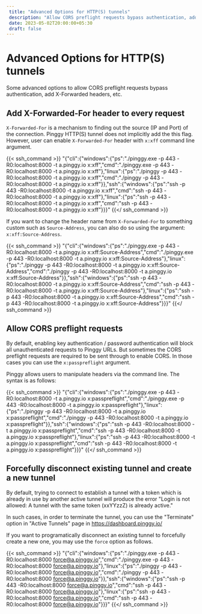 ```yaml
---
 title: "Advanced Options for HTTP(S) tunnels" 
 description: "Allow CORS preflight requests bypass authentication, add X-Forwarded headers, and other advanced settings."
 date: 2023-05-02T20:00:00+05:30 
 draft: false 
---
```


# Advanced Options for HTTP(S) tunnels

Some advanced options to allow CORS preflight requests bypass authentication, add X-Forwarded headers, etc.

## Add X-Forwarded-For header to every request

`X-Forwarded-For` is a mechanism to finding out the source (IP and Port) of the connection. Pinggy HTTP(S) tunnel does not implicitly add the this flag. However, user can enable `X-Forwarded-For` header with `x:xff` command line argument.


{{< ssh_command >}}
"{\"cli\":{\"windows\":{\"ps\":\"./pinggy.exe -p 443 -R0:localhost:8000 -t a.pinggy.io x:xff\",\"cmd\":\"./pinggy.exe -p 443 -R0:localhost:8000 -t a.pinggy.io x:xff\"},\"linux\":{\"ps\":\"./pinggy -p 443 -R0:localhost:8000 -t a.pinggy.io x:xff\",\"cmd\":\"./pinggy -p 443 -R0:localhost:8000 -t a.pinggy.io x:xff\"}},\"ssh\":{\"windows\":{\"ps\":\"ssh -p 443 -R0:localhost:8000 -t a.pinggy.io x:xff\",\"cmd\":\"ssh -p 443 -R0:localhost:8000 -t a.pinggy.io x:xff\"},\"linux\":{\"ps\":\"ssh -p 443 -R0:localhost:8000 -t a.pinggy.io x:xff\",\"cmd\":\"ssh -p 443 -R0:localhost:8000 -t a.pinggy.io x:xff\"}}}"
{{</ ssh_command >}}

If you want to change the header name from `X-Forwarded-For` to something custom such as `Source-Address`, you can also do so using the argument: `x:xff:Source-Address`.

{{< ssh_command >}}
"{\"cli\":{\"windows\":{\"ps\":\"./pinggy.exe -p 443 -R0:localhost:8000 -t a.pinggy.io x:xff:Source-Address\",\"cmd\":\"./pinggy.exe -p 443 -R0:localhost:8000 -t a.pinggy.io x:xff:Source-Address\"},\"linux\":{\"ps\":\"./pinggy -p 443 -R0:localhost:8000 -t a.pinggy.io x:xff:Source-Address\",\"cmd\":\"./pinggy -p 443 -R0:localhost:8000 -t a.pinggy.io x:xff:Source-Address\"}},\"ssh\":{\"windows\":{\"ps\":\"ssh -p 443 -R0:localhost:8000 -t a.pinggy.io x:xff:Source-Address\",\"cmd\":\"ssh -p 443 -R0:localhost:8000 -t a.pinggy.io x:xff:Source-Address\"},\"linux\":{\"ps\":\"ssh -p 443 -R0:localhost:8000 -t a.pinggy.io x:xff:Source-Address\",\"cmd\":\"ssh -p 443 -R0:localhost:8000 -t a.pinggy.io x:xff:Source-Address\"}}}"
{{</ ssh_command >}}

## Allow CORS preflight requests

By default, enabling key authentication / password authentication will block all unauthenticated requests to Pinggy URLs. But sometimes the CORS preflight requests are required to be sent through to enable CORS. In those cases you can use the `x:passpreflight` argument.

Pinggy allows users to manipulate headers via the command line. The syntax is as follows:

{{< ssh_command >}}
"{\"cli\":{\"windows\":{\"ps\":\"./pinggy.exe -p 443 -R0:localhost:8000 -t a.pinggy.io x:passpreflight\",\"cmd\":\"./pinggy.exe -p 443 -R0:localhost:8000 -t a.pinggy.io x:passpreflight\"},\"linux\":{\"ps\":\"./pinggy -p 443 -R0:localhost:8000 -t a.pinggy.io x:passpreflight\",\"cmd\":\"./pinggy -p 443 -R0:localhost:8000 -t a.pinggy.io x:passpreflight\"}},\"ssh\":{\"windows\":{\"ps\":\"ssh -p 443 -R0:localhost:8000 -t a.pinggy.io x:passpreflight\",\"cmd\":\"ssh -p 443 -R0:localhost:8000 -t a.pinggy.io x:passpreflight\"},\"linux\":{\"ps\":\"ssh -p 443 -R0:localhost:8000 -t a.pinggy.io x:passpreflight\",\"cmd\":\"ssh -p 443 -R0:localhost:8000 -t a.pinggy.io x:passpreflight\"}}}"
{{</ ssh_command >}}


## Forcefully disconnect existing tunnel and create a new tunnel

By default, trying to connect to establish a tunnel with a token which is already in use by another active tunnel will produce the error "Login is not allowed: A tunnel with the same token (xxYYzzZ) is already active."  

In such cases, in order to terminate the tunnel, you can use the "Terminate" option in "Active Tunnels" page in https://dashboard.pinggy.io/

If you want to programatically disconnect an existing tunnel to forcefully create a new one, you may use the `force` option as follows.

{{< ssh_command >}}
"{\"cli\":{\"windows\":{\"ps\":\"./pinggy.exe -p 443 -R0:localhost:8000 force@a.pinggy.io\",\"cmd\":\"./pinggy.exe -p 443 -R0:localhost:8000 force@a.pinggy.io\"},\"linux\":{\"ps\":\"./pinggy -p 443 -R0:localhost:8000 force@a.pinggy.io\",\"cmd\":\"./pinggy -p 443 -R0:localhost:8000 force@a.pinggy.io\"}},\"ssh\":{\"windows\":{\"ps\":\"ssh -p 443 -R0:localhost:8000 force@a.pinggy.io\",\"cmd\":\"ssh -p 443 -R0:localhost:8000 force@a.pinggy.io\"},\"linux\":{\"ps\":\"ssh -p 443 -R0:localhost:8000 force@a.pinggy.io\",\"cmd\":\"ssh -p 443 -R0:localhost:8000 force@a.pinggy.io\"}}}"
{{</ ssh_command >}}

